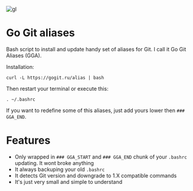 ![gl](https://downloader.disk.yandex.ru/preview/d386ffc9f2d68ec9597345b623d3ccad901f113b11e3099d5df416e51845d8ae/inf/fKqInKw3d7bLFOeFnMGnhH_qWadsfvJkfnR4QJrJTpN-hd-bWduFG8V1dYdrappUPH-e7y21XNR_LHqranyoo43Wb2oAeLzb54Dkzlr1r0qr8npumZHI4midPdWhecNq?uid=0&filename=2018-03-25_19-23-32.png&disposition=inline&hash=&limit=0&content_type=image%2Fpng&tknv=v2&size=2048x2048)

# Go Git aliases

Bash script to install and update handy set of aliases for Git. I call it Go Git Aliases (GGA). 

Installation:
```
curl -L https://gogit.ru/alias | bash
```
Then restart your terminal or execute this:
```
. ~/.bashrc
```
If you want to redefine some of this aliases, just add yours lower then `### GGA_END`.

# Features

- Only wrapped in `### GGA_START` and `### GGA_END` chunk of your `.bashrc` updating. It wont broke anything
- It always backuping your old `.bashrc`
- It detects Git version and downgrade to 1.X compatible commands
- It's just very small and simple to understand
